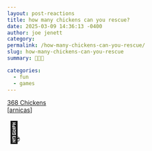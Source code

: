 ```yaml
---
layout: post-reactions
title: how many chickens can you rescue?
date: 2025-03-09 14:36:13 -0400
author: joe jenett
category: 
permalink: /how-many-chickens-can-you-rescue/
slug: how-many-chickens-can-you-rescue
summary: 🐓🐓🐓

categories:
  - fun
  - games
---
```

<a title="368 Chickens" href="https://368chickens.com/">368 Chickens</a><br> [<a title="source" href="https://pinboard.in/u:arnicas">arnicas</a>]

<span style="font-size:3.5em;">🐓</span><span style="position:relative;left:-16px;top:4px;">😎</span>

<a style="display:none;" href="https://brid.gy/publish/mastodon"><small>(cross-posted to mastodon)</small></a>